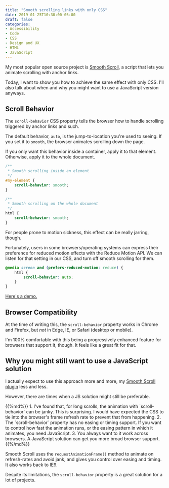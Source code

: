 ```yaml
---
title: "Smooth scrolling links with only CSS"
date: 2019-01-25T10:30:00-05:00
draft: false
categories:
- Accessibility
- Code
- CSS
- Design and UX
- HTML
- JavaScript
---
```


My most popular open source project is [Smooth Scroll](https://github.com/cferdinandi/smooth-scroll), a script that lets you animate scrolling with anchor links.

Today, I want to show you how to achieve the same effect with only CSS. I'll also talk about when and why you might want to use a JavaScript version anyways.

## Scroll Behavior

The `scroll-behavior` CSS property tells the browser how to handle scrolling triggered by anchor links and such.

The default behavior, `auto`, is the jump-to-location you're used to seeing. If you set it to `smooth`, the browser animates scrolling down the page.

If you only want this behavior inside a container, apply it to that element. Otherwise, apply it to the whole document.

```css
/**
 * Smooth scrolling inside an element
 */
#my-element {
	scroll-behavior: smooth;
}

/**
 * Smooth scrolling on the whole document
 */
html {
	scroll-behavior: smooth;
}
```

For people prone to motion sickness, this effect can be really jarring, though.

Fortunately, users in some browsers/operating systems can express their preference for reduced motion effects with the Reduce Motion API. We can listen for that setting in our CSS, and turn off smooth scrolling for them.

```css
@media screen and (prefers-reduced-motion: reduce) {
	html {
		scroll-behavior: auto;
	}
}
```

[Here's a demo.](https://codepen.io/cferdinandi/pen/LqGZrb)

## Browser Compatibility

At the time of writing this, the `scroll-behavior` property works in Chrome and Firefox, but *not* in Edge, IE, or Safari (desktop or mobile).

I'm 100% comfortable with this being a progressively enhanced feature for browsers that support it, though. It feels like a great fit for that.

## Why you might still want to use a JavaScript solution

I actually expect to use this approach more and more, my [Smooth Scroll plugin](https://github.com/cferdinandi/smooth-scroll) less and less.

However, there are times when a JS solution might still be preferable.

<div class="list-spaced">
{{%md%}}
1. I've found that, for long scrolls, the animation with `scroll-behavior` can be janky. This is surprising. I would have expected the CSS to tie into the browser's frame refresh rate to prevent that from happening.
2. The `scroll-behavior` property has no easing or timing support. If you want to control how fast the animation runs, or the easing pattern in which it animates, you need JavaScript.
3. You always want to it work across browsers. A JavaScript solution can get you more broad browser support.
{{%/md%}}
</div>

Smooth Scroll uses the `requestAnimationFrame()` method to animate on refresh-rates and avoid jank, and gives you control over easing and timing. It also works back to IE9.

Despite its limitations, the `scroll-behavior` property is a great solution for a lot of projects.